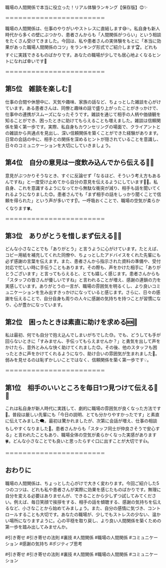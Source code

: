職場の人間関係で本当に役立った！リアル体験ランキング【保存版】😊✨

＝＝＝＝＝＝＝＝＝＝＝＝＝＝＝＝＝＝＝＝＝＝＝


職場の人間関係は、仕事のやりがいやストレスに直結します😅💦。私自身も新人時代から多くの壁にぶつかり、患者さんからも「人間関係がつらい」という相談をたくさん受けてきました。今回は、私や患者さんの実体験をもとに「本当に効果があった職場人間関係のコツ」をランキング形式でご紹介します🏆。どれもすぐに実践できるものばかりです。あなたの職場が少しでも居心地よくなるヒントになれば幸いです🌸

＝＝＝＝＝＝＝＝＝＝＝＝＝＝＝＝＝＝＝＝＝＝＝

## 第5位　雑談を楽しむ💭


仕事の合間や休憩中に、天気や趣味、家族の話など、ちょっとした雑談を心がけています。ある患者さんは、同僚と趣味の話で盛り上がったことがきっかけで、仕事中の連携がスムーズになったそうです。雑談を通じて相手の人柄や価値観を知ることができ、困ったときに助けてもらえることも増えました。雑談は信頼関係を築く第一歩です。実際、私自身もカウンセリングの場面で、クライアントとの雑談から共通点を見出し、深い信頼関係を築くことができた経験があります。日常の会話の中に、相手との関係を深めるヒントが隠されていることを意識し、日々のコミュニケーションを大切にしていきましょう。

## 第4位　自分の意見は一度飲み込んでから伝える🤔💭

意見がぶつかりそうなとき、すぐに反論せず「なるほど、そういう考え方もあるんですね」と一度受け止めてから自分の意見を伝えるようにしています🫱🫲。私自身、これを意識するようになってから無駄な衝突が減り、相手も話を聞いてくれるようになりました😊。患者さんでも「まず相手の話をしっかり聞くことで信頼を得られた」という声が多いです👂。一呼吸おくことで、職場の空気が柔らかくなります🍀。

＝＝＝＝＝＝＝＝＝＝＝＝＝＝＝＝＝＝＝＝＝＝＝


## 第3位　ありがとうを惜しまず伝える🙏🌟

どんな小さなことでも「ありがとう」と言うように心がけています。たとえば、コピー用紙を補充してくれた同僚や、ちょっとしたアドバイスをくれた先輩にも必ず感謝の言葉を伝えます。また、患者さんから指示された資料の準備や、受付対応で忙しい時に手伝うこともあります。その際も、声をかけた相手に「ありがとうございます」と言ってもらえると、とても嬉しく感じます。患者さんからも「スタッフの皆さんが優しいですね」と言われることが増え、感謝の連鎖の力を実感しています。ありがとうの一言が、職場の雰囲気を明るくし、より良いコミュニケーションを生み出すきっかけになっていると感じます。さらに、日々の感謝を伝えることで、自分自身も周りの人々に感謝の気持ちを持つことが習慣になり、心が豊かになっています。

## 第2位　困ったときは素直に助けを求める🆘🤲

私は最初、何でも自分で抱え込んでしまいがちでした😓。でも、どうしても手が回らないときに「すみません、手伝ってもらえませんか？」と勇気を出して声をかけたら、意外とみんな快く助けてくれました😊。その後、他のスタッフも困ったときに声をかけてくれるようになり、助け合いの雰囲気が生まれました🤗。弱みを見せるのは恥ずかしいことではなく、信頼関係を築く第一歩です💡。

＝＝＝＝＝＝＝＝＝＝＝＝＝＝＝＝＝＝＝＝＝＝＝


## 第1位　相手のいいところを毎日1つ見つけて伝える💖👀

これは私自身が新人時代に実践して、劇的に職場の雰囲気が良くなった方法です🌈。普段は厳しい先輩にも「今日の説明、とても分かりやすかったです」と素直に伝えてみました🗨️。最初は驚かれましたが、次第に会話が増え、仕事の相談もしやすくなりました🤗。患者さんからも「スタッフ同士が仲良さそうで安心する」と言われたこともあり、職場全体の空気が柔らかくなった実感があります🍀。どんな小さなことでも良いと思ったらすぐ口に出すことが大切です👍。

＝＝＝＝＝＝＝＝＝＝＝＝＝＝＝＝＝＝＝＝＝＝＝


## おわりに
職場の人間関係は、ちょっとした心がけで大きく変わります。今回ご紹介した5つのコツは、どれも私や患者さんが実際に効果を感じたものばかりです。無理に自分を変える必要はありませんが、できることから少しずつ試してみてください。例えば、毎日笑顔で挨拶をする、相手の話を傾聴する、感謝の気持ちを伝えるなど、小さなことから始めてみましょう。また、自分の感情に気づき、コントロールすることも大切です。あなたの職場が、少しでもストレスの少ない、温かい場所になりますように。心の平穏を取り戻し、より良い人間関係を築くための第一歩を踏み出してみませんか。



#引き寄せ #引き寄せの法則 #裏技 #人間関係 #職場の人間関係 #コミュニケーション #感謝の気持ち #ポジティブ思考



#引き寄せ #引き寄せの法則 #裏技 #人間関係 #職場の人間関係 #コミュニケーション
